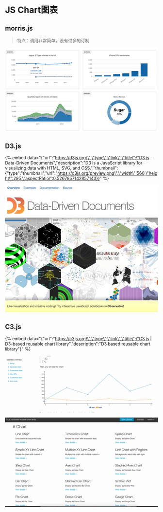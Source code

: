 # JS Chart图表

## morris.js

> 特点：调用非常简单，没有过多的订制

![](../.gitbook/assets/image%20%283%29.png)

## D3.js

{% embed data="{\"url\":\"https://d3js.org/\",\"type\":\"link\",\"title\":\"D3.js - Data-Driven Documents\",\"description\":\"D3 is a JavaScript library for visualizing data with HTML, SVG, and CSS.\",\"thumbnail\":{\"type\":\"thumbnail\",\"url\":\"https://d3js.org/preview.png\",\"width\":560,\"height\":295,\"aspectRatio\":0.5267857142857143}}" %}

![](../.gitbook/assets/image%20%288%29.png)

## C3.js

{% embed data="{\"url\":\"https://c3js.org/\",\"type\":\"link\",\"title\":\"C3.js \| D3-based reusable chart library\",\"description\":\"D3 based reusable chart library\"}" %}

![](../.gitbook/assets/image%20%2829%29.png)

![](../.gitbook/assets/image%20%2814%29.png)

